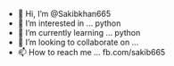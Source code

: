 - 👋 Hi, I’m @Sakibkhan665
- 👀 I’m interested in ... python
- 🌱 I’m currently learning ... python
- 💞️ I’m looking to collaborate on ...
- 📫 How to reach me ... fb.com/sakib665

<!---
Sakibkhan665/Sakibkhan665 is a ✨ special ✨ repository because its `README.md` (this file) appears on your GitHub profile.
You can click the Preview link to take a look at your changes.
--->

